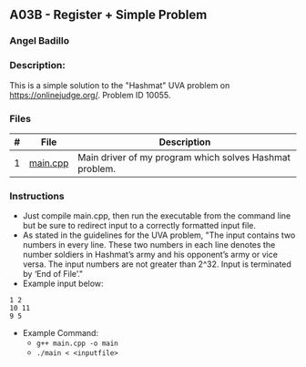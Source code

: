 ## A03B - Register + Simple Problem
### Angel Badillo
### Description:

This is a simple solution to the "Hashmat" UVA problem on https://onlinejudge.org/. Problem ID 10055.

### Files

|   #   | File            | Description                                        |
| :---: | --------------- | -------------------------------------------------- |
|   1   | [main.cpp](main.cpp)| Main driver of my program which solves Hashmat problem.|

### Instructions

- Just compile main.cpp, then run the executable from the command line but be sure to redirect
input to a correctly formatted input file.
- As stated in the guidelines for the UVA problem, "The input contains two numbers in every line. These two numbers in each line denotes the number
soldiers in Hashmat’s army and his opponent’s army or vice versa. The input numbers are not greater
than 2^32. Input is terminated by ‘End of File’."
- Example input below:
```
1 2
10 11
9 5
```
- Example Command:
    - `g++ main.cpp -o main`
    - `./main < <inputfile>`
